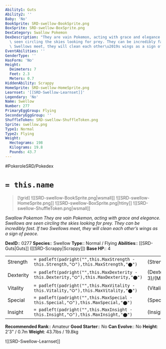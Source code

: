 ```yaml
---
Ability1: Guts
Ability2: ''
Baby: 'No'
BookSprite: SRD-swellow-BookSprite.png
BoxSprite: SRD-swellow-BoxSprite.png
DexCategory: Swallow Pokemon
DexDescription: "They are vain Pokemon, acting with grace and elegance. Swellows are\
  \ seen circling the skies looking for prey. They can be incredibly fast. If two\
  \ Swellows meet, they will clean each other\u2019s wings as a sign of peace."
EventAbilities: ''
GenderType: ''
HasForm: 'No'
Height:
  Deimeters: 7
  Feet: 2.3
  Meters: 0.7
HiddenAbility: Scrappy
HomeSprite: SRD-swellow-HomeSprite.png
Learnset: '[[SRD-Swellow-Learnset]]'
Legendary: 'No'
Name: Swellow
Number: 277
PrimaryEggGroup: Flying
SecondaryEggGroup: ''
ShuffleToken: SRD-swellow-ShuffleToken.png
Sprite: swellow.png
Type1: Normal
Type2: Flying
Weight:
  Hectograms: 198
  Kilograms: 19.8
  Pounds: 43.7
---
```


#PokeroleSRD/Pokedex

# `= this.name`

> [!grid]
> ![[SRD-swellow-BookSprite.png|wsmall]]
> ![[SRD-swellow-HomeSprite.png]]
> ![[SRD-swellow-BoxSprite.png|htiny]]
> ![[SRD-swellow-ShuffleToken.png|wsmall]]


*Swallow Pokemon*
*They are vain Pokemon, acting with grace and elegance. Swellows are seen circling the skies looking for prey. They can be incredibly fast. If two Swellows meet, they will clean each other’s wings as a sign of peace.*

**DexID**:: 0277
**Species**:: Swellow
**Type**:: Normal / Flying
**Abilities**:: [[SRD-Guts|Guts]] ([[SRD-Scrappy|Scrappy]])
**Base HP**:: 4

|           |                                                                                        |                                          |
| --------- | -------------------------------------------------------------------------------------- | ---------------------------------------- |
| Strength  | `= padleft(padright("",this.MaxStrength - this.Strength,"⭘"),this.MaxStrength,"⬤")`    | (Strength::2)/(MaxStrength::5)   |
| Dexterity | `= padleft(padright("",this.MaxDexterity - this.Dexterity,"⭘"),this.MaxDexterity,"⬤")` | (Dexterity:: 3)/(MaxDexterity::7) |
| Vitality  | `= padleft(padright("",this.MaxVitality - this.Vitality,"⭘"),this.MaxVitality,"⬤")`    | (Vitality::2)/(MaxVitality::4)   |
| Special   | `= padleft(padright("",this.MaxSpecial - this.Special,"⭘"),this.MaxSpecial,"⬤")`       | (Special::2)/(MaxSpecial::5)     |
| Insight   | `= padleft(padright("",this.MaxInsight - this.Insight,"⭘"),this.MaxInsight,"⬤")`       | (Insight::2)/(MaxInsight::4)     |


**Recommended Rank**:: Amateur
**Good Starter**:: No
**Can Evolve**:: No
**Height**: 2'3" / 0.7m
**Weight**: 43.7lbs / 19.8kg

![[SRD-Swellow-Learnset]]